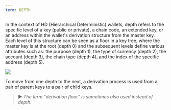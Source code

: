 ```yaml
---
term: DEPTH
---
```


In the context of HD (Hierarchical Deterministic) wallets, depth refers to the specific level of a key (public or private), a chain code, an extended key, or an address within the wallet's derivation structure from the master key. Each level of this structure can be seen as a floor in a key tree, where the master key is at the root (depth 0) and the subsequent levels define various attributes such as:
the purpose (depth 1), the type of currency (depth 2), the account (depth 3), the chain type (depth 4), and the index of the specific address (depth 5).

![](../../dictionnaire/assets/18.webp)

To move from one depth to the next, a derivation process is used from a pair of parent keys to a pair of child keys.

> ► *The term "derivation floor" is sometimes also used instead of depth.*